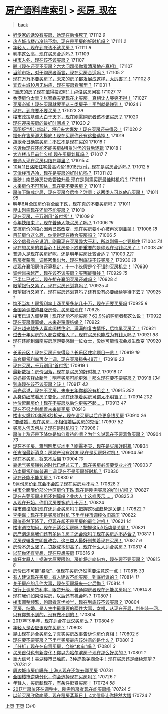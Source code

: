 [房产语料库索引](../../README.md)  > [买房_现在](买房_现在.md)
====
> [back](../README.md)

- [听专家的话没有买房，她现在后悔死了](http://jkwz.applinzi.com/ittc/7035201220526998544.html#%E5%90%AC%E4%B8%93%E5%AE%B6%E7%9A%84%E8%AF%9D%E6%B2%A1%E6%9C%89%E4%B9%B0%E6%88%BF%EF%BC%8C%E5%A5%B9%E7%8E%B0%E5%9C%A8%E5%90%8E%E6%82%94%E6%AD%BB%E4%BA%86) 171112 *9* 
- [热点城市楼市冷热不均，现在是买房的好时机吗？](http://jkwz.applinzi.com/ittc/7034721720617927696.html#%E7%83%AD%E7%82%B9%E5%9F%8E%E5%B8%82%E6%A5%BC%E5%B8%82%E5%86%B7%E7%83%AD%E4%B8%8D%E5%9D%87%EF%BC%8C%E7%8E%B0%E5%9C%A8%E6%98%AF%E4%B9%B0%E6%88%BF%E7%9A%84%E5%A5%BD%E6%97%B6%E6%9C%BA%E5%90%97%EF%BC%9F) 171111 *2* 
- [年轻人，现在到底该不该买房？](http://jkwz.applinzi.com/ittc/7034702620646704144.html#%E5%B9%B4%E8%BD%BB%E4%BA%BA%EF%BC%8C%E7%8E%B0%E5%9C%A8%E5%88%B0%E5%BA%95%E8%AF%A5%E4%B8%8D%E8%AF%A5%E4%B9%B0%E6%88%BF%EF%BC%9F) 171111 *9* 
- [利率这么高，现在买房合适吗？](http://jkwz.applinzi.com/ittc/7034058634349249553.html#%E5%88%A9%E7%8E%87%E8%BF%99%E4%B9%88%E9%AB%98%EF%BC%8C%E7%8E%B0%E5%9C%A8%E4%B9%B0%E6%88%BF%E5%90%88%E9%80%82%E5%90%97%EF%BC%9F) 171109  
- [楼市入冬，现在该不该买房？](http://jkwz.applinzi.com/ittc/7033256140576654353.html#%E6%A5%BC%E5%B8%82%E5%85%A5%E5%86%AC%EF%BC%8C%E7%8E%B0%E5%9C%A8%E8%AF%A5%E4%B8%8D%E8%AF%A5%E4%B9%B0%E6%88%BF%EF%BC%9F) 171107  
- [驳《现在还买不买房？六大问题带你看清房地产真相》](http://jkwz.applinzi.com/ittc/7033164089482806289.html#%E9%A9%B3%E3%80%8A%E7%8E%B0%E5%9C%A8%E8%BF%98%E4%B9%B0%E4%B8%8D%E4%B9%B0%E6%88%BF%EF%BC%9F%E5%85%AD%E5%A4%A7%E9%97%AE%E9%A2%98%E5%B8%A6%E4%BD%A0%E7%9C%8B%E6%B8%85%E6%88%BF%E5%9C%B0%E4%BA%A7%E7%9C%9F%E7%9B%B8%E3%80%8B) 171107  
- [当前市场，对于购房者而言，现在买房合适吗？](http://jkwz.applinzi.com/ittc/7032455133626106896.html#%E5%BD%93%E5%89%8D%E5%B8%82%E5%9C%BA%EF%BC%8C%E5%AF%B9%E4%BA%8E%E8%B4%AD%E6%88%BF%E8%80%85%E8%80%8C%E8%A8%80%EF%BC%8C%E7%8E%B0%E5%9C%A8%E4%B9%B0%E6%88%BF%E5%90%88%E9%80%82%E5%90%97%EF%BC%9F) 171105 *2* 
- [现在万万不要买房了，未来的房子都发展成这样，太厉害了！](http://jkwz.applinzi.com/ittc/7031451986506023953.html#%E7%8E%B0%E5%9C%A8%E4%B8%87%E4%B8%87%E4%B8%8D%E8%A6%81%E4%B9%B0%E6%88%BF%E4%BA%86%EF%BC%8C%E6%9C%AA%E6%9D%A5%E7%9A%84%E6%88%BF%E5%AD%90%E9%83%BD%E5%8F%91%E5%B1%95%E6%88%90%E8%BF%99%E6%A0%B7%EF%BC%8C%E5%A4%AA%E5%8E%89%E5%AE%B3%E4%BA%86%EF%BC%81) 171102 *3* 
- [宜宾主城10月无供应，现在买房看哪里？](http://jkwz.applinzi.com/ittc/7030641171582419984.html#%E5%AE%9C%E5%AE%BE%E4%B8%BB%E5%9F%8E10%E6%9C%88%E6%97%A0%E4%BE%9B%E5%BA%94%EF%BC%8C%E7%8E%B0%E5%9C%A8%E4%B9%B0%E6%88%BF%E7%9C%8B%E5%93%AA%E9%87%8C%EF%BC%9F) 171031 *1* 
- [“重庆的房子现在值得投资吗”｜卢俊买房问答](http://jkwz.applinzi.com/ittc/7029125596360213520.html#%E2%80%9C%E9%87%8D%E5%BA%86%E7%9A%84%E6%88%BF%E5%AD%90%E7%8E%B0%E5%9C%A8%E5%80%BC%E5%BE%97%E6%8A%95%E8%B5%84%E5%90%97%E2%80%9D%EF%BD%9C%E5%8D%A2%E4%BF%8A%E4%B9%B0%E6%88%BF%E9%97%AE%E7%AD%94) 171027 *17* 
- [香港房价太贵？张智霖夫妻现在才买房，真相让人哭笑不得！](http://jkwz.applinzi.com/ittc/7028835743705859088.html#%E9%A6%99%E6%B8%AF%E6%88%BF%E4%BB%B7%E5%A4%AA%E8%B4%B5%EF%BC%9F%E5%BC%A0%E6%99%BA%E9%9C%96%E5%A4%AB%E5%A6%BB%E7%8E%B0%E5%9C%A8%E6%89%8D%E4%B9%B0%E6%88%BF%EF%BC%8C%E7%9C%9F%E7%9B%B8%E8%AE%A9%E4%BA%BA%E5%93%AD%E7%AC%91%E4%B8%8D%E5%BE%97%EF%BC%81) 171027  
- [买房必知！现在买房就要买这三类房子！买到就是赚到！](http://jkwz.applinzi.com/ittc/7028124972126569489.html#%E4%B9%B0%E6%88%BF%E5%BF%85%E7%9F%A5%EF%BC%81%E7%8E%B0%E5%9C%A8%E4%B9%B0%E6%88%BF%E5%B0%B1%E8%A6%81%E4%B9%B0%E8%BF%99%E4%B8%89%E7%B1%BB%E6%88%BF%E5%AD%90%EF%BC%81%E4%B9%B0%E5%88%B0%E5%B0%B1%E6%98%AF%E8%B5%9A%E5%88%B0%EF%BC%81) 171024 *1* 
- [现在，到底要不要买房？](http://jkwz.applinzi.com/ittc/7027593703684834321.html#%E7%8E%B0%E5%9C%A8%EF%BC%8C%E5%88%B0%E5%BA%95%E8%A6%81%E4%B8%8D%E8%A6%81%E4%B9%B0%E6%88%BF%EF%BC%9F) 171023 *29* 
- [楼市政策基调大白于天下，现在刚需购房者该不该买房？](http://jkwz.applinzi.com/ittc/7026531136946308112.html#%E6%A5%BC%E5%B8%82%E6%94%BF%E7%AD%96%E5%9F%BA%E8%B0%83%E5%A4%A7%E7%99%BD%E4%BA%8E%E5%A4%A9%E4%B8%8B%EF%BC%8C%E7%8E%B0%E5%9C%A8%E5%88%9A%E9%9C%80%E8%B4%AD%E6%88%BF%E8%80%85%E8%AF%A5%E4%B8%8D%E8%AF%A5%E4%B9%B0%E6%88%BF%EF%BC%9F) 171020  
- [现在迎来买房的最好时间点？](http://jkwz.applinzi.com/ittc/7026468341500347408.html#%E7%8E%B0%E5%9C%A8%E8%BF%8E%E6%9D%A5%E4%B9%B0%E6%88%BF%E7%9A%84%E6%9C%80%E5%A5%BD%E6%97%B6%E9%97%B4%E7%82%B9%EF%BC%9F) 171020 *2* 
- [富阳版“钱江新城”，将迎来大爆发！现在买房还来得及！](http://jkwz.applinzi.com/ittc/7026456822184150033.html#%E5%AF%8C%E9%98%B3%E7%89%88%E2%80%9C%E9%92%B1%E6%B1%9F%E6%96%B0%E5%9F%8E%E2%80%9D%EF%BC%8C%E5%B0%86%E8%BF%8E%E6%9D%A5%E5%A4%A7%E7%88%86%E5%8F%91%EF%BC%81%E7%8E%B0%E5%9C%A8%E4%B9%B0%E6%88%BF%E8%BF%98%E6%9D%A5%E5%BE%97%E5%8F%8A%EF%BC%81) 171020 *2* 
- [福州在售房源大摸底！现在买房你还有这些选择！](http://jkwz.applinzi.com/ittc/7026204504574395408.html#%E7%A6%8F%E5%B7%9E%E5%9C%A8%E5%94%AE%E6%88%BF%E6%BA%90%E5%A4%A7%E6%91%B8%E5%BA%95%EF%BC%81%E7%8E%B0%E5%9C%A8%E4%B9%B0%E6%88%BF%E4%BD%A0%E8%BF%98%E6%9C%89%E8%BF%99%E4%BA%9B%E9%80%89%E6%8B%A9%EF%BC%81) 171019  
- [胡歌今日确实买房：不过不是现在买的](http://jkwz.applinzi.com/ittc/7025914954560046097.html#%E8%83%A1%E6%AD%8C%E4%BB%8A%E6%97%A5%E7%A1%AE%E5%AE%9E%E4%B9%B0%E6%88%BF%EF%BC%9A%E4%B8%8D%E8%BF%87%E4%B8%8D%E6%98%AF%E7%8E%B0%E5%9C%A8%E4%B9%B0%E7%9A%84) 171018 *1* 
- [告诉你现在还能不能买房&amp;租赁时代的背后逻辑](http://jkwz.applinzi.com/ittc/7025774486975153168.html#%E5%91%8A%E8%AF%89%E4%BD%A0%E7%8E%B0%E5%9C%A8%E8%BF%98%E8%83%BD%E4%B8%8D%E8%83%BD%E4%B9%B0%E6%88%BF%26amp%3B%E7%A7%9F%E8%B5%81%E6%97%B6%E4%BB%A3%E7%9A%84%E8%83%8C%E5%90%8E%E9%80%BB%E8%BE%91) 171018 *1* 
- [大连楼市目前什么样 现在买房划算吗？](http://jkwz.applinzi.com/ittc/7025199890404213777.html#%E5%A4%A7%E8%BF%9E%E6%A5%BC%E5%B8%82%E7%9B%AE%E5%89%8D%E4%BB%80%E4%B9%88%E6%A0%B7+%E7%8E%B0%E5%9C%A8%E4%B9%B0%E6%88%BF%E5%88%92%E7%AE%97%E5%90%97%EF%BC%9F) 171017 *7* 
- [普通人现在买房纠结在哪里？](http://jkwz.applinzi.com/ittc/7024687689230713872.html#%E6%99%AE%E9%80%9A%E4%BA%BA%E7%8E%B0%E5%9C%A8%E4%B9%B0%E6%88%BF%E7%BA%A0%E7%BB%93%E5%9C%A8%E5%93%AA%E9%87%8C%EF%BC%9F) 171015 *4* 
- [10月11日洛阳住宅最高均价16918元/㎡，现在是买房合适吗？](http://jkwz.applinzi.com/ittc/7023493853989045264.html#10%E6%9C%8811%E6%97%A5%E6%B4%9B%E9%98%B3%E4%BD%8F%E5%AE%85%E6%9C%80%E9%AB%98%E5%9D%87%E4%BB%B716918%E5%85%83%2F%E3%8E%A1%EF%BC%8C%E7%8E%B0%E5%9C%A8%E6%98%AF%E4%B9%B0%E6%88%BF%E5%90%88%E9%80%82%E5%90%97%EF%BC%9F) 171012 *5* 
- [天津楼市遇冷，现在是买房的好时机吗？](http://jkwz.applinzi.com/ittc/7023270706647925776.html#%E5%A4%A9%E6%B4%A5%E6%A5%BC%E5%B8%82%E9%81%87%E5%86%B7%EF%BC%8C%E7%8E%B0%E5%9C%A8%E6%98%AF%E4%B9%B0%E6%88%BF%E7%9A%84%E5%A5%BD%E6%97%B6%E6%9C%BA%E5%90%97%EF%BC%9F) 171011 *83* 
- [重磅！南昌涉房贷款管控升级 现在是刚需买房最佳时机吗？](http://jkwz.applinzi.com/ittc/7023173051762607120.html#%E9%87%8D%E7%A3%85%EF%BC%81%E5%8D%97%E6%98%8C%E6%B6%89%E6%88%BF%E8%B4%B7%E6%AC%BE%E7%AE%A1%E6%8E%A7%E5%8D%87%E7%BA%A7+%E7%8E%B0%E5%9C%A8%E6%98%AF%E5%88%9A%E9%9C%80%E4%B9%B0%E6%88%BF%E6%9C%80%E4%BD%B3%E6%97%B6%E6%9C%BA%E5%90%97%EF%BC%9F) 171011 *1* 
- [未来房价不可预估，现在要不要买房？](http://jkwz.applinzi.com/ittc/7023165036753847312.html#%E6%9C%AA%E6%9D%A5%E6%88%BF%E4%BB%B7%E4%B8%8D%E5%8F%AF%E9%A2%84%E4%BC%B0%EF%BC%8C%E7%8E%B0%E5%9C%A8%E8%A6%81%E4%B8%8D%E8%A6%81%E4%B9%B0%E6%88%BF%EF%BC%9F) 171011 *1* 
- [房价下跌成定局，现在买房会后悔？注意：这两类人可以放心买房！](http://jkwz.applinzi.com/ittc/7023143503733982225.html#%E6%88%BF%E4%BB%B7%E4%B8%8B%E8%B7%8C%E6%88%90%E5%AE%9A%E5%B1%80%EF%BC%8C%E7%8E%B0%E5%9C%A8%E4%B9%B0%E6%88%BF%E4%BC%9A%E5%90%8E%E6%82%94%EF%BC%9F%E6%B3%A8%E6%84%8F%EF%BC%9A%E8%BF%99%E4%B8%A4%E7%B1%BB%E4%BA%BA%E5%8F%AF%E4%BB%A5%E6%94%BE%E5%BF%83%E4%B9%B0%E6%88%BF%EF%BC%81) 171011 *95* 
- [明年6月全国房价将全面下跌，现在真的不要买房吗？](http://jkwz.applinzi.com/ittc/7023103813786010640.html#%E6%98%8E%E5%B9%B46%E6%9C%88%E5%85%A8%E5%9B%BD%E6%88%BF%E4%BB%B7%E5%B0%86%E5%85%A8%E9%9D%A2%E4%B8%8B%E8%B7%8C%EF%BC%8C%E7%8E%B0%E5%9C%A8%E7%9C%9F%E7%9A%84%E4%B8%8D%E8%A6%81%E4%B9%B0%E6%88%BF%E5%90%97%EF%BC%9F) 171011  
- [昆山刚需现在还能不能买房？](http://jkwz.applinzi.com/ittc/7022701259017159696.html#%E6%98%86%E5%B1%B1%E5%88%9A%E9%9C%80%E7%8E%B0%E5%9C%A8%E8%BF%98%E8%83%BD%E4%B8%8D%E8%83%BD%E4%B9%B0%E6%88%BF%EF%BC%9F) 171010  
- [现在买房，千万别用“首付贷”！](http://jkwz.applinzi.com/ittc/7022373176800183313.html#%E7%8E%B0%E5%9C%A8%E4%B9%B0%E6%88%BF%EF%BC%8C%E5%8D%83%E4%B8%87%E5%88%AB%E7%94%A8%E2%80%9C%E9%A6%96%E4%BB%98%E8%B4%B7%E2%80%9D%EF%BC%81) 171009 *8* 
- [今年快结束了，现在普通人能买房了吗？](http://jkwz.applinzi.com/ittc/7021365035585242129.html#%E4%BB%8A%E5%B9%B4%E5%BF%AB%E7%BB%93%E6%9D%9F%E4%BA%86%EF%BC%8C%E7%8E%B0%E5%9C%A8%E6%99%AE%E9%80%9A%E4%BA%BA%E8%83%BD%E4%B9%B0%E6%88%BF%E4%BA%86%E5%90%97%EF%BC%9F) 171006 *19* 
- [支撑房价的核心因素已然改变，现在买房要小心被再次割韭菜！](http://jkwz.applinzi.com/ittc/7021136766260741136.html#%E6%94%AF%E6%92%91%E6%88%BF%E4%BB%B7%E7%9A%84%E6%A0%B8%E5%BF%83%E5%9B%A0%E7%B4%A0%E5%B7%B2%E7%84%B6%E6%94%B9%E5%8F%98%EF%BC%8C%E7%8E%B0%E5%9C%A8%E4%B9%B0%E6%88%BF%E8%A6%81%E5%B0%8F%E5%BF%83%E8%A2%AB%E5%86%8D%E6%AC%A1%E5%89%B2%E9%9F%AD%E8%8F%9C%EF%BC%81) 171006 *18* 
- [目前房价这么高，你觉得现在适合买房吗？](http://jkwz.applinzi.com/ittc/7021108706849326097.html#%E7%9B%AE%E5%89%8D%E6%88%BF%E4%BB%B7%E8%BF%99%E4%B9%88%E9%AB%98%EF%BC%8C%E4%BD%A0%E8%A7%89%E5%BE%97%E7%8E%B0%E5%9C%A8%E9%80%82%E5%90%88%E4%B9%B0%E6%88%BF%E5%90%97%EF%BC%9F) 171006 *5* 
- [这个信号充分说明，刚需现在买房弊大于利，所以刚需一定要稳住](http://jkwz.applinzi.com/ittc/7020636462113096720.html#%E8%BF%99%E4%B8%AA%E4%BF%A1%E5%8F%B7%E5%85%85%E5%88%86%E8%AF%B4%E6%98%8E%EF%BC%8C%E5%88%9A%E9%9C%80%E7%8E%B0%E5%9C%A8%E4%B9%B0%E6%88%BF%E5%BC%8A%E5%A4%A7%E4%BA%8E%E5%88%A9%EF%BC%8C%E6%89%80%E4%BB%A5%E5%88%9A%E9%9C%80%E4%B8%80%E5%AE%9A%E8%A6%81%E7%A8%B3%E4%BD%8F) 171004 *74* 
- [现在想买房的要当心！比房价下跌更重要的是你现在没钱买房了！](http://jkwz.applinzi.com/ittc/7020331267596485649.html#%E7%8E%B0%E5%9C%A8%E6%83%B3%E4%B9%B0%E6%88%BF%E7%9A%84%E8%A6%81%E5%BD%93%E5%BF%83%EF%BC%81%E6%AF%94%E6%88%BF%E4%BB%B7%E4%B8%8B%E8%B7%8C%E6%9B%B4%E9%87%8D%E8%A6%81%E7%9A%84%E6%98%AF%E4%BD%A0%E7%8E%B0%E5%9C%A8%E6%B2%A1%E9%92%B1%E4%B9%B0%E6%88%BF%E4%BA%86%EF%BC%81) 171003 *46* 
- [普通人是现在买房好呢，还是明年买房比较合适？](http://jkwz.applinzi.com/ittc/7020213608418640913.html#%E6%99%AE%E9%80%9A%E4%BA%BA%E6%98%AF%E7%8E%B0%E5%9C%A8%E4%B9%B0%E6%88%BF%E5%A5%BD%E5%91%A2%EF%BC%8C%E8%BF%98%E6%98%AF%E6%98%8E%E5%B9%B4%E4%B9%B0%E6%88%BF%E6%AF%94%E8%BE%83%E5%90%88%E9%80%82%EF%BC%9F) 171003 *221* 
- [购房者蒙圈，调整密集出台，现在到底该不该买房？](http://jkwz.applinzi.com/ittc/7019163435852629009.html#%E8%B4%AD%E6%88%BF%E8%80%85%E8%92%99%E5%9C%88%EF%BC%8C%E8%B0%83%E6%95%B4%E5%AF%86%E9%9B%86%E5%87%BA%E5%8F%B0%EF%BC%8C%E7%8E%B0%E5%9C%A8%E5%88%B0%E5%BA%95%E8%AF%A5%E4%B8%8D%E8%AF%A5%E4%B9%B0%E6%88%BF%EF%BC%9F) 170930 *18* 
- [趁现在襄阳房价还算稳定，十一小长假是个不错的买房机会！](http://jkwz.applinzi.com/ittc/7019114665685287952.html#%E8%B6%81%E7%8E%B0%E5%9C%A8%E8%A5%84%E9%98%B3%E6%88%BF%E4%BB%B7%E8%BF%98%E7%AE%97%E7%A8%B3%E5%AE%9A%EF%BC%8C%E5%8D%81%E4%B8%80%E5%B0%8F%E9%95%BF%E5%81%87%E6%98%AF%E4%B8%AA%E4%B8%8D%E9%94%99%E7%9A%84%E4%B9%B0%E6%88%BF%E6%9C%BA%E4%BC%9A%EF%BC%81) 170930  
- [调控越来越严，现在该不该买房？买哪能赚钱？](http://jkwz.applinzi.com/ittc/7018662229153678353.html#%E8%B0%83%E6%8E%A7%E8%B6%8A%E6%9D%A5%E8%B6%8A%E4%B8%A5%EF%BC%8C%E7%8E%B0%E5%9C%A8%E8%AF%A5%E4%B8%8D%E8%AF%A5%E4%B9%B0%E6%88%BF%EF%BC%9F%E4%B9%B0%E5%93%AA%E8%83%BD%E8%B5%9A%E9%92%B1%EF%BC%9F) 170929 *15* 
- [下半年已过半，现在想在襄阳买房还难吗？](http://jkwz.applinzi.com/ittc/7018373382561858577.html#%E4%B8%8B%E5%8D%8A%E5%B9%B4%E5%B7%B2%E8%BF%87%E5%8D%8A%EF%BC%8C%E7%8E%B0%E5%9C%A8%E6%83%B3%E5%9C%A8%E8%A5%84%E9%98%B3%E4%B9%B0%E6%88%BF%E8%BF%98%E9%9A%BE%E5%90%97%EF%BC%9F) 170928 *4* 
- [眼望银行又紧了，现在买房还划算吗？](http://jkwz.applinzi.com/ittc/7017294038435365904.html#%E7%9C%BC%E6%9C%9B%E9%93%B6%E8%A1%8C%E5%8F%88%E7%B4%A7%E4%BA%86%EF%BC%8C%E7%8E%B0%E5%9C%A8%E4%B9%B0%E6%88%BF%E8%BF%98%E5%88%92%E7%AE%97%E5%90%97%EF%BC%9F) 170925 *4* 
- [眼望银行又紧了，现在买房还划算吗？还有没有必要继续等待下去？](http://jkwz.applinzi.com/ittc/7017289721884181521.html#%E7%9C%BC%E6%9C%9B%E9%93%B6%E8%A1%8C%E5%8F%88%E7%B4%A7%E4%BA%86%EF%BC%8C%E7%8E%B0%E5%9C%A8%E4%B9%B0%E6%88%BF%E8%BF%98%E5%88%92%E7%AE%97%E5%90%97%EF%BC%9F%E8%BF%98%E6%9C%89%E6%B2%A1%E6%9C%89%E5%BF%85%E8%A6%81%E7%BB%A7%E7%BB%AD%E7%AD%89%E5%BE%85%E4%B8%8B%E5%8E%BB%EF%BC%9F) 170925 *1* 
- [悔不当初！房贷利率上涨买房多花几十万，现在还要买房吗](http://jkwz.applinzi.com/ittc/7017265768398586896.html#%E6%82%94%E4%B8%8D%E5%BD%93%E5%88%9D%EF%BC%81%E6%88%BF%E8%B4%B7%E5%88%A9%E7%8E%87%E4%B8%8A%E6%B6%A8%E4%B9%B0%E6%88%BF%E5%A4%9A%E8%8A%B1%E5%87%A0%E5%8D%81%E4%B8%87%EF%BC%8C%E7%8E%B0%E5%9C%A8%E8%BF%98%E8%A6%81%E4%B9%B0%E6%88%BF%E5%90%97) 170925 *9* 
- [全国紧调控澧县涨房价，买房趁现在](http://jkwz.applinzi.com/ittc/7017245810729944081.html#%E5%85%A8%E5%9B%BD%E7%B4%A7%E8%B0%83%E6%8E%A7%E6%BE%A7%E5%8E%BF%E6%B6%A8%E6%88%BF%E4%BB%B7%EF%BC%8C%E4%B9%B0%E6%88%BF%E8%B6%81%E7%8E%B0%E5%9C%A8) 170925  
- [楼市已进入调整期！现在还能不能买房？62.9%的购房者都这么说！](http://jkwz.applinzi.com/ittc/7016207353685476368.html#%E6%A5%BC%E5%B8%82%E5%B7%B2%E8%BF%9B%E5%85%A5%E8%B0%83%E6%95%B4%E6%9C%9F%EF%BC%81%E7%8E%B0%E5%9C%A8%E8%BF%98%E8%83%BD%E4%B8%8D%E8%83%BD%E4%B9%B0%E6%88%BF%EF%BC%9F62.9%25%E7%9A%84%E8%B4%AD%E6%88%BF%E8%80%85%E9%83%BD%E8%BF%99%E4%B9%88%E8%AF%B4%EF%BC%81) 170922  
- [现在买房假离婚，未来避税假结婚？](http://jkwz.applinzi.com/ittc/7016125355742725137.html#%E7%8E%B0%E5%9C%A8%E4%B9%B0%E6%88%BF%E5%81%87%E7%A6%BB%E5%A9%9A%EF%BC%8C%E6%9C%AA%E6%9D%A5%E9%81%BF%E7%A8%8E%E5%81%87%E7%BB%93%E5%A9%9A%EF%BC%9F) 170922  
- [现在越来越多人喜欢阁楼住宅，满满的复古情怀，后悔早买房了！](http://jkwz.applinzi.com/ittc/7015817372106228753.html#%E7%8E%B0%E5%9C%A8%E8%B6%8A%E6%9D%A5%E8%B6%8A%E5%A4%9A%E4%BA%BA%E5%96%9C%E6%AC%A2%E9%98%81%E6%A5%BC%E4%BD%8F%E5%AE%85%EF%BC%8C%E6%BB%A1%E6%BB%A1%E7%9A%84%E5%A4%8D%E5%8F%A4%E6%83%85%E6%80%80%EF%BC%8C%E5%90%8E%E6%82%94%E6%97%A9%E4%B9%B0%E6%88%BF%E4%BA%86%EF%BC%81) 170921  
- [过去十年买房的人都变成富人了，现在买房也能成为有钱人吗？](http://jkwz.applinzi.com/ittc/7015806622700667920.html#%E8%BF%87%E5%8E%BB%E5%8D%81%E5%B9%B4%E4%B9%B0%E6%88%BF%E7%9A%84%E4%BA%BA%E9%83%BD%E5%8F%98%E6%88%90%E5%AF%8C%E4%BA%BA%E4%BA%86%EF%BC%8C%E7%8E%B0%E5%9C%A8%E4%B9%B0%E6%88%BF%E4%B9%9F%E8%83%BD%E6%88%90%E4%B8%BA%E6%9C%89%E9%92%B1%E4%BA%BA%E5%90%97%EF%BC%9F) 170921 *93* 
- [现在还能到海南买房旅游要感谢一位女士，没她可能情况会发生改变](http://jkwz.applinzi.com/ittc/7015407739835253777.html#%E7%8E%B0%E5%9C%A8%E8%BF%98%E8%83%BD%E5%88%B0%E6%B5%B7%E5%8D%97%E4%B9%B0%E6%88%BF%E6%97%85%E6%B8%B8%E8%A6%81%E6%84%9F%E8%B0%A2%E4%B8%80%E4%BD%8D%E5%A5%B3%E5%A3%AB%EF%BC%8C%E6%B2%A1%E5%A5%B9%E5%8F%AF%E8%83%BD%E6%83%85%E5%86%B5%E4%BC%9A%E5%8F%91%E7%94%9F%E6%94%B9%E5%8F%98) 170920 *1* 
- [长乐设区！现在买房还来得及？长乐区住宅项目一览！](http://jkwz.applinzi.com/ittc/7015063248439870481.html#%E9%95%BF%E4%B9%90%E8%AE%BE%E5%8C%BA%EF%BC%81%E7%8E%B0%E5%9C%A8%E4%B9%B0%E6%88%BF%E8%BF%98%E6%9D%A5%E5%BE%97%E5%8F%8A%EF%BC%9F%E9%95%BF%E4%B9%90%E5%8C%BA%E4%BD%8F%E5%AE%85%E9%A1%B9%E7%9B%AE%E4%B8%80%E8%A7%88%EF%BC%81) 170919 *19* 
- [首套房贷利率再次上调，现在买房损失48万！](http://jkwz.applinzi.com/ittc/7015060439816471569.html#%E9%A6%96%E5%A5%97%E6%88%BF%E8%B4%B7%E5%88%A9%E7%8E%87%E5%86%8D%E6%AC%A1%E4%B8%8A%E8%B0%83%EF%BC%8C%E7%8E%B0%E5%9C%A8%E4%B9%B0%E6%88%BF%E6%8D%9F%E5%A4%B148%E4%B8%87%EF%BC%81) 170919 *23* 
- [现在买房，千万别用“首付贷”](http://jkwz.applinzi.com/ittc/7015031381804188688.html#%E7%8E%B0%E5%9C%A8%E4%B9%B0%E6%88%BF%EF%BC%8C%E5%8D%83%E4%B8%87%E5%88%AB%E7%94%A8%E2%80%9C%E9%A6%96%E4%BB%98%E8%B4%B7%E2%80%9D) 170919 *1* 
- [最新数据：房价回落，现在是买房的好时机？](http://jkwz.applinzi.com/ittc/7014696463186265104.html#%E6%9C%80%E6%96%B0%E6%95%B0%E6%8D%AE%EF%BC%9A%E6%88%BF%E4%BB%B7%E5%9B%9E%E8%90%BD%EF%BC%8C%E7%8E%B0%E5%9C%A8%E6%98%AF%E4%B9%B0%E6%88%BF%E7%9A%84%E5%A5%BD%E6%97%B6%E6%9C%BA%EF%BC%9F) 170918 *17* 
- [央妈报告释放新号：明年买房可能更难！那么现在要不要买房？](http://jkwz.applinzi.com/ittc/7014603825057629201.html#%E5%A4%AE%E5%A6%88%E6%8A%A5%E5%91%8A%E9%87%8A%E6%94%BE%E6%96%B0%E5%8F%B7%EF%BC%9A%E6%98%8E%E5%B9%B4%E4%B9%B0%E6%88%BF%E5%8F%AF%E8%83%BD%E6%9B%B4%E9%9A%BE%EF%BC%81%E9%82%A3%E4%B9%88%E7%8E%B0%E5%9C%A8%E8%A6%81%E4%B8%8D%E8%A6%81%E4%B9%B0%E6%88%BF%EF%BC%9F) 170918 *134* 
- [到底现在该不该买房？该！](http://jkwz.applinzi.com/ittc/7014378483525092368.html#%E5%88%B0%E5%BA%95%E7%8E%B0%E5%9C%A8%E8%AF%A5%E4%B8%8D%E8%AF%A5%E4%B9%B0%E6%88%BF%EF%BC%9F%E8%AF%A5%EF%BC%81) 170917 *43* 
- [马光远说，现在不买房，未来五年你都没有机会！](http://jkwz.applinzi.com/ittc/7013563219350914064.html#%E9%A9%AC%E5%85%89%E8%BF%9C%E8%AF%B4%EF%BC%8C%E7%8E%B0%E5%9C%A8%E4%B8%8D%E4%B9%B0%E6%88%BF%EF%BC%8C%E6%9C%AA%E6%9D%A5%E4%BA%94%E5%B9%B4%E4%BD%A0%E9%83%BD%E6%B2%A1%E6%9C%89%E6%9C%BA%E4%BC%9A%EF%BC%81) 170915 *352* 
- [从身边细节看房子变化，现在还抢着买房可谓太不明智了！](http://jkwz.applinzi.com/ittc/7013180205672432656.html#%E4%BB%8E%E8%BA%AB%E8%BE%B9%E7%BB%86%E8%8A%82%E7%9C%8B%E6%88%BF%E5%AD%90%E5%8F%98%E5%8C%96%EF%BC%8C%E7%8E%B0%E5%9C%A8%E8%BF%98%E6%8A%A2%E7%9D%80%E4%B9%B0%E6%88%BF%E5%8F%AF%E8%B0%93%E5%A4%AA%E4%B8%8D%E6%98%8E%E6%99%BA%E4%BA%86%EF%BC%81) 170914 *202* 
- [地价赶超房价！现在不买房以后你更买不起……](http://jkwz.applinzi.com/ittc/7012832792193532944.html#%E5%9C%B0%E4%BB%B7%E8%B5%B6%E8%B6%85%E6%88%BF%E4%BB%B7%EF%BC%81%E7%8E%B0%E5%9C%A8%E4%B8%8D%E4%B9%B0%E6%88%BF%E4%BB%A5%E5%90%8E%E4%BD%A0%E6%9B%B4%E4%B9%B0%E4%B8%8D%E8%B5%B7%E2%80%A6%E2%80%A6) 170913 *47* 
- [现在不努力别想着未来能买房](http://jkwz.applinzi.com/ittc/7012796099449062416.html#%E7%8E%B0%E5%9C%A8%E4%B8%8D%E5%8A%AA%E5%8A%9B%E5%88%AB%E6%83%B3%E7%9D%80%E6%9C%AA%E6%9D%A5%E8%83%BD%E4%B9%B0%E6%88%BF) 170913  
- [楼市火爆120套房8秒抢光，现在没买房以后花更多钱买房](http://jkwz.applinzi.com/ittc/7011715065546540049.html#%E6%A5%BC%E5%B8%82%E7%81%AB%E7%88%86120%E5%A5%97%E6%88%BF8%E7%A7%92%E6%8A%A2%E5%85%89%EF%BC%8C%E7%8E%B0%E5%9C%A8%E6%B2%A1%E4%B9%B0%E6%88%BF%E4%BB%A5%E5%90%8E%E8%8A%B1%E6%9B%B4%E5%A4%9A%E9%92%B1%E4%B9%B0%E6%88%BF) 170910 *26* 
- [“要结婚，现在买房，不相信婚后买房的鬼话”](http://jkwz.applinzi.com/ittc/7010715227593901072.html#%E2%80%9C%E8%A6%81%E7%BB%93%E5%A9%9A%EF%BC%8C%E7%8E%B0%E5%9C%A8%E4%B9%B0%E6%88%BF%EF%BC%8C%E4%B8%8D%E7%9B%B8%E4%BF%A1%E5%A9%9A%E5%90%8E%E4%B9%B0%E6%88%BF%E7%9A%84%E9%AC%BC%E8%AF%9D%E2%80%9D) 170907 *52* 
- [买房人何去何从？现在是时机吗？](http://jkwz.applinzi.com/ittc/7010137819434189840.html#%E4%B9%B0%E6%88%BF%E4%BA%BA%E4%BD%95%E5%8E%BB%E4%BD%95%E4%BB%8E%EF%BC%9F%E7%8E%B0%E5%9C%A8%E6%98%AF%E6%97%B6%E6%9C%BA%E5%90%97%EF%BC%9F) 170906 *1* 
- [房价上涨还是下降你是如何看待的呢？为什么说现在不要着急买房？](http://jkwz.applinzi.com/ittc/7009575054999028752.html#%E6%88%BF%E4%BB%B7%E4%B8%8A%E6%B6%A8%E8%BF%98%E6%98%AF%E4%B8%8B%E9%99%8D%E4%BD%A0%E6%98%AF%E5%A6%82%E4%BD%95%E7%9C%8B%E5%BE%85%E7%9A%84%E5%91%A2%EF%BC%9F%E4%B8%BA%E4%BB%80%E4%B9%88%E8%AF%B4%E7%8E%B0%E5%9C%A8%E4%B8%8D%E8%A6%81%E7%9D%80%E6%80%A5%E4%B9%B0%E6%88%BF%EF%BC%9F) 170904 *73* 
- [现在不买房，难到明年买地王？刚需不哭，现在是买房好时机](http://jkwz.applinzi.com/ittc/7009508432212919313.html#%E7%8E%B0%E5%9C%A8%E4%B8%8D%E4%B9%B0%E6%88%BF%EF%BC%8C%E9%9A%BE%E5%88%B0%E6%98%8E%E5%B9%B4%E4%B9%B0%E5%9C%B0%E7%8E%8B%EF%BC%9F%E5%88%9A%E9%9C%80%E4%B8%8D%E5%93%AD%EF%BC%8C%E7%8E%B0%E5%9C%A8%E6%98%AF%E4%B9%B0%E6%88%BF%E5%A5%BD%E6%97%B6%E6%9C%BA) 170904  
- [任志强最新消息：房地产没有泡沫 现在是买房好时机！](http://jkwz.applinzi.com/ittc/7009403844872897553.html#%E4%BB%BB%E5%BF%97%E5%BC%BA%E6%9C%80%E6%96%B0%E6%B6%88%E6%81%AF%EF%BC%9A%E6%88%BF%E5%9C%B0%E4%BA%A7%E6%B2%A1%E6%9C%89%E6%B3%A1%E6%B2%AB+%E7%8E%B0%E5%9C%A8%E6%98%AF%E4%B9%B0%E6%88%BF%E5%A5%BD%E6%97%B6%E6%9C%BA%EF%BC%81) 170904 *56* 
- [现在不买房，将来不后悔](http://jkwz.applinzi.com/ittc/7009232027239580689.html#%E7%8E%B0%E5%9C%A8%E4%B8%8D%E4%B9%B0%E6%88%BF%EF%BC%8C%E5%B0%86%E6%9D%A5%E4%B8%8D%E5%90%8E%E6%82%94) 170904 *10* 
- [靠运气买房赚钱的时代已经过去了，现在买房必须要专业才行](http://jkwz.applinzi.com/ittc/7009147064154588176.html#%E9%9D%A0%E8%BF%90%E6%B0%94%E4%B9%B0%E6%88%BF%E8%B5%9A%E9%92%B1%E7%9A%84%E6%97%B6%E4%BB%A3%E5%B7%B2%E7%BB%8F%E8%BF%87%E5%8E%BB%E4%BA%86%EF%BC%8C%E7%8E%B0%E5%9C%A8%E4%B9%B0%E6%88%BF%E5%BF%85%E9%A1%BB%E8%A6%81%E4%B8%93%E4%B8%9A%E6%89%8D%E8%A1%8C) 170903 *7* 
- [济南房贷利率普遍上调 现在不是买房好时机？](http://jkwz.applinzi.com/ittc/7007613670258115600.html#%E6%B5%8E%E5%8D%97%E6%88%BF%E8%B4%B7%E5%88%A9%E7%8E%87%E6%99%AE%E9%81%8D%E4%B8%8A%E8%B0%83+%E7%8E%B0%E5%9C%A8%E4%B8%8D%E6%98%AF%E4%B9%B0%E6%88%BF%E5%A5%BD%E6%97%B6%E6%9C%BA%EF%BC%9F) 170830  
- [现在还能不能买房？](http://jkwz.applinzi.com/ittc/7007555199961662480.html#%E7%8E%B0%E5%9C%A8%E8%BF%98%E8%83%BD%E4%B8%8D%E8%83%BD%E4%B9%B0%E6%88%BF%EF%BC%9F) 170830 *6* 
- [9月份房价到底会不会跌？现在买房亏不亏？](http://jkwz.applinzi.com/ittc/7006779325733667856.html#9%E6%9C%88%E4%BB%BD%E6%88%BF%E4%BB%B7%E5%88%B0%E5%BA%95%E4%BC%9A%E4%B8%8D%E4%BC%9A%E8%B7%8C%EF%BC%9F%E7%8E%B0%E5%9C%A8%E4%B9%B0%E6%88%BF%E4%BA%8F%E4%B8%8D%E4%BA%8F%EF%BC%9F) 170828 *3* 
- [楼市全面限价部分地区房价下跌 现在是刚需买房的好时机吗？](http://jkwz.applinzi.com/ittc/7006396244317176849.html#%E6%A5%BC%E5%B8%82%E5%85%A8%E9%9D%A2%E9%99%90%E4%BB%B7%E9%83%A8%E5%88%86%E5%9C%B0%E5%8C%BA%E6%88%BF%E4%BB%B7%E4%B8%8B%E8%B7%8C+%E7%8E%B0%E5%9C%A8%E6%98%AF%E5%88%9A%E9%9C%80%E4%B9%B0%E6%88%BF%E7%9A%84%E5%A5%BD%E6%97%B6%E6%9C%BA%E5%90%97%EF%BC%9F) 170827  
- [现在东莞买房出租还划算吗？业内人士这样表示……](http://jkwz.applinzi.com/ittc/7005657759146837009.html#%E7%8E%B0%E5%9C%A8%E4%B8%9C%E8%8E%9E%E4%B9%B0%E6%88%BF%E5%87%BA%E7%A7%9F%E8%BF%98%E5%88%92%E7%AE%97%E5%90%97%EF%BC%9F%E4%B8%9A%E5%86%85%E4%BA%BA%E5%A3%AB%E8%BF%99%E6%A0%B7%E8%A1%A8%E7%A4%BA%E2%80%A6%E2%80%A6) 170825 *3* 
- [从现在开始，你们买房要多花几十万！](http://jkwz.applinzi.com/ittc/7005388929615004688.html#%E4%BB%8E%E7%8E%B0%E5%9C%A8%E5%BC%80%E5%A7%8B%EF%BC%8C%E4%BD%A0%E4%BB%AC%E4%B9%B0%E6%88%BF%E8%A6%81%E5%A4%9A%E8%8A%B1%E5%87%A0%E5%8D%81%E4%B8%87%EF%BC%81) 170824  
- [楼市调控加码现在还适合买房吗？把握这5点趋势是关健！](http://jkwz.applinzi.com/ittc/7004588724288226321.html#%E6%A5%BC%E5%B8%82%E8%B0%83%E6%8E%A7%E5%8A%A0%E7%A0%81%E7%8E%B0%E5%9C%A8%E8%BF%98%E9%80%82%E5%90%88%E4%B9%B0%E6%88%BF%E5%90%97%EF%BC%9F%E6%8A%8A%E6%8F%A1%E8%BF%995%E7%82%B9%E8%B6%8B%E5%8A%BF%E6%98%AF%E5%85%B3%E5%81%A5%EF%BC%81) 170822 *1* 
- [李宇嘉：现在不是买房好时机 下半年楼市调控依旧高压](http://jkwz.applinzi.com/ittc/7004454497248871185.html#%E6%9D%8E%E5%AE%87%E5%98%89%EF%BC%9A%E7%8E%B0%E5%9C%A8%E4%B8%8D%E6%98%AF%E4%B9%B0%E6%88%BF%E5%A5%BD%E6%97%B6%E6%9C%BA+%E4%B8%8B%E5%8D%8A%E5%B9%B4%E6%A5%BC%E5%B8%82%E8%B0%83%E6%8E%A7%E4%BE%9D%E6%97%A7%E9%AB%98%E5%8E%8B) 170822  
- [房价虽然下降了，但现在却不是买房的最佳时机！](http://jkwz.applinzi.com/ittc/7004191540816380945.html#%E6%88%BF%E4%BB%B7%E8%99%BD%E7%84%B6%E4%B8%8B%E9%99%8D%E4%BA%86%EF%BC%8C%E4%BD%86%E7%8E%B0%E5%9C%A8%E5%8D%B4%E4%B8%8D%E6%98%AF%E4%B9%B0%E6%88%BF%E7%9A%84%E6%9C%80%E4%BD%B3%E6%97%B6%E6%9C%BA%EF%BC%81) 170821 *14* 
- [楼市调控加码，现在还适合买房吗？把握这5点趋势是关健！](http://jkwz.applinzi.com/ittc/7004185843160581136.html#%E6%A5%BC%E5%B8%82%E8%B0%83%E6%8E%A7%E5%8A%A0%E7%A0%81%EF%BC%8C%E7%8E%B0%E5%9C%A8%E8%BF%98%E9%80%82%E5%90%88%E4%B9%B0%E6%88%BF%E5%90%97%EF%BC%9F%E6%8A%8A%E6%8F%A1%E8%BF%995%E7%82%B9%E8%B6%8B%E5%8A%BF%E6%98%AF%E5%85%B3%E5%81%A5%EF%BC%81) 170821  
- [房产泡沫离我们还有多远？房子还会涨吗？现在买房适不适合？](http://jkwz.applinzi.com/ittc/7002860717844464657.html#%E6%88%BF%E4%BA%A7%E6%B3%A1%E6%B2%AB%E7%A6%BB%E6%88%91%E4%BB%AC%E8%BF%98%E6%9C%89%E5%A4%9A%E8%BF%9C%EF%BC%9F%E6%88%BF%E5%AD%90%E8%BF%98%E4%BC%9A%E6%B6%A8%E5%90%97%EF%BC%9F%E7%8E%B0%E5%9C%A8%E4%B9%B0%E6%88%BF%E9%80%82%E4%B8%8D%E9%80%82%E5%90%88%EF%BC%9F) 170817 *1* 
- [买房逻辑发生明显改变，这三类人最好别想着现在买房！](http://jkwz.applinzi.com/ittc/7002857728924714001.html#%E4%B9%B0%E6%88%BF%E9%80%BB%E8%BE%91%E5%8F%91%E7%94%9F%E6%98%8E%E6%98%BE%E6%94%B9%E5%8F%98%EF%BC%8C%E8%BF%99%E4%B8%89%E7%B1%BB%E4%BA%BA%E6%9C%80%E5%A5%BD%E5%88%AB%E6%83%B3%E7%9D%80%E7%8E%B0%E5%9C%A8%E4%B9%B0%E6%88%BF%EF%BC%81) 170817 *6* 
- [房价不怎么涨了，贷款成本却高了，现在什么人适合买房？](http://jkwz.applinzi.com/ittc/7002788537366479889.html#%E6%88%BF%E4%BB%B7%E4%B8%8D%E6%80%8E%E4%B9%88%E6%B6%A8%E4%BA%86%EF%BC%8C%E8%B4%B7%E6%AC%BE%E6%88%90%E6%9C%AC%E5%8D%B4%E9%AB%98%E4%BA%86%EF%BC%8C%E7%8E%B0%E5%9C%A8%E4%BB%80%E4%B9%88%E4%BA%BA%E9%80%82%E5%90%88%E4%B9%B0%E6%88%BF%EF%BC%9F) 170817 *4* 
- [以前你还有梦想，现在只想买房](http://jkwz.applinzi.com/ittc/7002466966047294480.html#%E4%BB%A5%E5%89%8D%E4%BD%A0%E8%BF%98%E6%9C%89%E6%A2%A6%E6%83%B3%EF%BC%8C%E7%8E%B0%E5%9C%A8%E5%8F%AA%E6%83%B3%E4%B9%B0%E6%88%BF) 170816 *9* 
- [疯狂太原人丨据说太原要限购，房价将走向何方，现在要不要买房？](http://jkwz.applinzi.com/ittc/7001999083819238417.html#%E7%96%AF%E7%8B%82%E5%A4%AA%E5%8E%9F%E4%BA%BA%E4%B8%A8%E6%8D%AE%E8%AF%B4%E5%A4%AA%E5%8E%9F%E8%A6%81%E9%99%90%E8%B4%AD%EF%BC%8C%E6%88%BF%E4%BB%B7%E5%B0%86%E8%B5%B0%E5%90%91%E4%BD%95%E6%96%B9%EF%BC%8C%E7%8E%B0%E5%9C%A8%E8%A6%81%E4%B8%8D%E8%A6%81%E4%B9%B0%E6%88%BF%EF%BC%9F) 170815 *8* 
- [房价已不可能“暴涨”，但现在买房仍然需要注意这一点！](http://jkwz.applinzi.com/ittc/7001989415558448144.html#%E6%88%BF%E4%BB%B7%E5%B7%B2%E4%B8%8D%E5%8F%AF%E8%83%BD%E2%80%9C%E6%9A%B4%E6%B6%A8%E2%80%9D%EF%BC%8C%E4%BD%86%E7%8E%B0%E5%9C%A8%E4%B9%B0%E6%88%BF%E4%BB%8D%E7%84%B6%E9%9C%80%E8%A6%81%E6%B3%A8%E6%84%8F%E8%BF%99%E4%B8%80%E7%82%B9%EF%BC%81) 170815 *33* 
- [有人建议现在买房，有人建议不能买房，到底听谁的？](http://jkwz.applinzi.com/ittc/7001700824466850833.html#%E6%9C%89%E4%BA%BA%E5%BB%BA%E8%AE%AE%E7%8E%B0%E5%9C%A8%E4%B9%B0%E6%88%BF%EF%BC%8C%E6%9C%89%E4%BA%BA%E5%BB%BA%E8%AE%AE%E4%B8%8D%E8%83%BD%E4%B9%B0%E6%88%BF%EF%BC%8C%E5%88%B0%E5%BA%95%E5%90%AC%E8%B0%81%E7%9A%84%EF%BC%9F) 170814 *11* 
- [关于房产的几件大事，现在买房将来一定后悔？](http://jkwz.applinzi.com/ittc/7001691370534994960.html#%E5%85%B3%E4%BA%8E%E6%88%BF%E4%BA%A7%E7%9A%84%E5%87%A0%E4%BB%B6%E5%A4%A7%E4%BA%8B%EF%BC%8C%E7%8E%B0%E5%9C%A8%E4%B9%B0%E6%88%BF%E5%B0%86%E6%9D%A5%E4%B8%80%E5%AE%9A%E5%90%8E%E6%82%94%EF%BC%9F) 170814 *1* 
- [银行上调房贷利率，限贷升级，普通购房者现在还能买房吗？](http://jkwz.applinzi.com/ittc/7001602264316511248.html#%E9%93%B6%E8%A1%8C%E4%B8%8A%E8%B0%83%E6%88%BF%E8%B4%B7%E5%88%A9%E7%8E%87%EF%BC%8C%E9%99%90%E8%B4%B7%E5%8D%87%E7%BA%A7%EF%BC%8C%E6%99%AE%E9%80%9A%E8%B4%AD%E6%88%BF%E8%80%85%E7%8E%B0%E5%9C%A8%E8%BF%98%E8%83%BD%E4%B9%B0%E6%88%BF%E5%90%97%EF%BC%9F) 170814 *8* 
- [现在我们如果没买房，以后还有机会吗？](http://jkwz.applinzi.com/ittc/6999123358623728657.html#%E7%8E%B0%E5%9C%A8%E6%88%91%E4%BB%AC%E5%A6%82%E6%9E%9C%E6%B2%A1%E4%B9%B0%E6%88%BF%EF%BC%8C%E4%BB%A5%E5%90%8E%E8%BF%98%E6%9C%89%E6%9C%BA%E4%BC%9A%E5%90%97%EF%BC%9F) 170807 *1* 
- [楼市调整频繁，购房者喜忧参半，现在到底该不该买房？](http://jkwz.applinzi.com/ittc/6998054588522169361.html#%E6%A5%BC%E5%B8%82%E8%B0%83%E6%95%B4%E9%A2%91%E7%B9%81%EF%BC%8C%E8%B4%AD%E6%88%BF%E8%80%85%E5%96%9C%E5%BF%A7%E5%8F%82%E5%8D%8A%EF%BC%8C%E7%8E%B0%E5%9C%A8%E5%88%B0%E5%BA%95%E8%AF%A5%E4%B8%8D%E8%AF%A5%E4%B9%B0%E6%88%BF%EF%BC%9F) 170804  
- [买房，结婚，是人生中最重要的两件大事，幸福，从现在开启，荆州装一网，只有你想不到的，没有做不到的！](http://jkwz.applinzi.com/ittc/6997980442886931473.html#%E4%B9%B0%E6%88%BF%EF%BC%8C%E7%BB%93%E5%A9%9A%EF%BC%8C%E6%98%AF%E4%BA%BA%E7%94%9F%E4%B8%AD%E6%9C%80%E9%87%8D%E8%A6%81%E7%9A%84%E4%B8%A4%E4%BB%B6%E5%A4%A7%E4%BA%8B%EF%BC%8C%E5%B9%B8%E7%A6%8F%EF%BC%8C%E4%BB%8E%E7%8E%B0%E5%9C%A8%E5%BC%80%E5%90%AF%EF%BC%8C%E8%8D%86%E5%B7%9E%E8%A3%85%E4%B8%80%E7%BD%91%EF%BC%8C%E5%8F%AA%E6%9C%89%E4%BD%A0%E6%83%B3%E4%B8%8D%E5%88%B0%E7%9A%84%EF%BC%8C%E6%B2%A1%E6%9C%89%E5%81%9A%E4%B8%8D%E5%88%B0%E7%9A%84%EF%BC%81) 170804  
- [2017年下半年，现在适合在武汉买房么？](http://jkwz.applinzi.com/ittc/6997893493195015185.html#2017%E5%B9%B4%E4%B8%8B%E5%8D%8A%E5%B9%B4%EF%BC%8C%E7%8E%B0%E5%9C%A8%E9%80%82%E5%90%88%E5%9C%A8%E6%AD%A6%E6%B1%89%E4%B9%B0%E6%88%BF%E4%B9%88%EF%BC%9F) 170804 *9* 
- [年轻人是否应该现在买房？](http://jkwz.applinzi.com/ittc/6997715409896473617.html#%E5%B9%B4%E8%BD%BB%E4%BA%BA%E6%98%AF%E5%90%A6%E5%BA%94%E8%AF%A5%E7%8E%B0%E5%9C%A8%E4%B9%B0%E6%88%BF%EF%BC%9F) 170803  
- [昆山现在适合买房么？真实买房故事告诉你房价真相！](http://jkwz.applinzi.com/ittc/6997246706142675985.html#%E6%98%86%E5%B1%B1%E7%8E%B0%E5%9C%A8%E9%80%82%E5%90%88%E4%B9%B0%E6%88%BF%E4%B9%88%EF%BC%9F%E7%9C%9F%E5%AE%9E%E4%B9%B0%E6%88%BF%E6%95%85%E4%BA%8B%E5%91%8A%E8%AF%89%E4%BD%A0%E6%88%BF%E4%BB%B7%E7%9C%9F%E7%9B%B8%EF%BC%81) 170802 *5* 
- [现在要不要买房？下半年买房最应该注意的是什么？](http://jkwz.applinzi.com/ittc/6996945975682532369.html#%E7%8E%B0%E5%9C%A8%E8%A6%81%E4%B8%8D%E8%A6%81%E4%B9%B0%E6%88%BF%EF%BC%9F%E4%B8%8B%E5%8D%8A%E5%B9%B4%E4%B9%B0%E6%88%BF%E6%9C%80%E5%BA%94%E8%AF%A5%E6%B3%A8%E6%84%8F%E7%9A%84%E6%98%AF%E4%BB%80%E4%B9%88%EF%BC%9F) 170801 *3* 
- [「分析」现在在自贡买房，会被“套牢”吗？](http://jkwz.applinzi.com/ittc/6996938435678700561.html#%E3%80%8C%E5%88%86%E6%9E%90%E3%80%8D%E7%8E%B0%E5%9C%A8%E5%9C%A8%E8%87%AA%E8%B4%A1%E4%B9%B0%E6%88%BF%EF%BC%8C%E4%BC%9A%E8%A2%AB%E2%80%9C%E5%A5%97%E7%89%A2%E2%80%9D%E5%90%97%EF%BC%9F) 170801 *3* 
- [买房首付也有新变化！你以为哈尔滨房子现在那么好买的？](http://jkwz.applinzi.com/ittc/6996752319629493264.html#%E4%B9%B0%E6%88%BF%E9%A6%96%E4%BB%98%E4%B9%9F%E6%9C%89%E6%96%B0%E5%8F%98%E5%8C%96%EF%BC%81%E4%BD%A0%E4%BB%A5%E4%B8%BA%E5%93%88%E5%B0%94%E6%BB%A8%E6%88%BF%E5%AD%90%E7%8E%B0%E5%9C%A8%E9%82%A3%E4%B9%88%E5%A5%BD%E4%B9%B0%E7%9A%84%EF%BC%9F) 170801 *1* 
- [重大信号！芜湖楼市已触底，3种迹象芜湖全中！现在买房还是继续观望？](http://jkwz.applinzi.com/ittc/6996474357847950353.html#%E9%87%8D%E5%A4%A7%E4%BF%A1%E5%8F%B7%EF%BC%81%E8%8A%9C%E6%B9%96%E6%A5%BC%E5%B8%82%E5%B7%B2%E8%A7%A6%E5%BA%95%EF%BC%8C3%E7%A7%8D%E8%BF%B9%E8%B1%A1%E8%8A%9C%E6%B9%96%E5%85%A8%E4%B8%AD%EF%BC%81%E7%8E%B0%E5%9C%A8%E4%B9%B0%E6%88%BF%E8%BF%98%E6%98%AF%E7%BB%A7%E7%BB%AD%E8%A7%82%E6%9C%9B%EF%BC%9F) 170731 *2* 
- [周边城市房价曝光 上海人现在还能去哪买房](http://jkwz.applinzi.com/ittc/6996393682172118032.html#%E5%91%A8%E8%BE%B9%E5%9F%8E%E5%B8%82%E6%88%BF%E4%BB%B7%E6%9B%9D%E5%85%89+%E4%B8%8A%E6%B5%B7%E4%BA%BA%E7%8E%B0%E5%9C%A8%E8%BF%98%E8%83%BD%E5%8E%BB%E5%93%AA%E4%B9%B0%E6%88%BF) 170731  
- [全国楼市逆势分化，你会选择现在买房吗？](http://jkwz.applinzi.com/ittc/6994620100081353745.html#%E5%85%A8%E5%9B%BD%E6%A5%BC%E5%B8%82%E9%80%86%E5%8A%BF%E5%88%86%E5%8C%96%EF%BC%8C%E4%BD%A0%E4%BC%9A%E9%80%89%E6%8B%A9%E7%8E%B0%E5%9C%A8%E4%B9%B0%E6%88%BF%E5%90%97%EF%BC%9F) 170726 *1* 
- [年轻人，买房趁现在，有条件赶紧买房！](http://jkwz.applinzi.com/ittc/6993949609821733905.html#%E5%B9%B4%E8%BD%BB%E4%BA%BA%EF%BC%8C%E4%B9%B0%E6%88%BF%E8%B6%81%E7%8E%B0%E5%9C%A8%EF%BC%8C%E6%9C%89%E6%9D%A1%E4%BB%B6%E8%B5%B6%E7%B4%A7%E4%B9%B0%E6%88%BF%EF%BC%81) 170724 *58* 
- [2017年房价还在调整中，刚需购房者现在能买房吗](http://jkwz.applinzi.com/ittc/6993880581388370961.html#2017%E5%B9%B4%E6%88%BF%E4%BB%B7%E8%BF%98%E5%9C%A8%E8%B0%83%E6%95%B4%E4%B8%AD%EF%BC%8C%E5%88%9A%E9%9C%80%E8%B4%AD%E6%88%BF%E8%80%85%E7%8E%B0%E5%9C%A8%E8%83%BD%E4%B9%B0%E6%88%BF%E5%90%97) 170724 *5* 
- [以前买房欣欣向荣，现在租房蒸蒸日上 4大信号让你恍然大悟](http://jkwz.applinzi.com/ittc/6993812100437509137.html#%E4%BB%A5%E5%89%8D%E4%B9%B0%E6%88%BF%E6%AC%A3%E6%AC%A3%E5%90%91%E8%8D%A3%EF%BC%8C%E7%8E%B0%E5%9C%A8%E7%A7%9F%E6%88%BF%E8%92%B8%E8%92%B8%E6%97%A5%E4%B8%8A+4%E5%A4%A7%E4%BF%A1%E5%8F%B7%E8%AE%A9%E4%BD%A0%E6%81%8D%E7%84%B6%E5%A4%A7%E6%82%9F) 170724 *7* 


 [上页](买房_现在.md) [下页](买房_现在2.md)          (3/4)